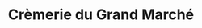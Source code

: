 ---
title: "Crèmerie du Grand Marché"
url: /vichy/cremerie-du-grand-marche/
shop: produits laitiers
---